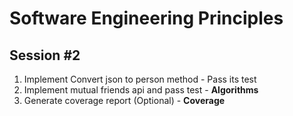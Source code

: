 # Software Engineering Principles
## Session #2
1. Implement Convert json to person method - Pass its test
2. Implement mutual friends api  and pass test - **Algorithms**
3. Generate coverage report (Optional) - **Coverage**